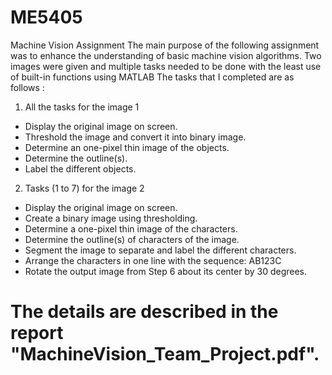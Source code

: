 # ME5405
Machine Vision Assignment
The main purpose of the following assignment was to enhance the understanding of basic machine vision algorithms.
Two images were given and multiple tasks needed to be done with the least use of built-in functions using MATLAB 
The tasks that I completed are as follows :

1. All the tasks for the image 1
  - Display the original image on screen.
  - Threshold the image and convert it into binary image.
  - Determine an one-pixel thin image of the objects.
  - Determine the outline(s).
  - Label the different objects.

2. Tasks (1 to 7) for the image 2
  - Display the original image on screen.
  - Create a binary image using thresholding.
  - Determine a one-pixel thin image of the characters.
  - Determine the outline(s) of characters of the image.
  - Segment the image to separate and label the different characters.
  - Arrange the characters in one line with the sequence: AB123C
  - Rotate the output image from Step 6 about its center by 30 degrees.

# The details are described in the report "MachineVision_Team_Project.pdf".
